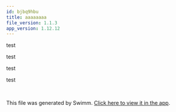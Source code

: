 ```yaml
---
id: bjbq9hbu
title: aaaaaaaa
file_version: 1.1.3
app_version: 1.12.12
---
```


test

test

test

test

<br/>

This file was generated by Swimm. [Click here to view it in the app](https://app.swimm.io/repos/Z2l0aHViJTNBJTNBMTcuc2VzamEubGludWtzb3dhLXdlYnNpdGUlM0ElM0Fhc2ktcHdy/docs/bjbq9hbu).
